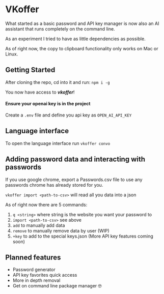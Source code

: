 # VKoffer
What started as a basic password and API key manager is now also an AI assistant that runs completely on the command line.

As an experiment I tried to have as little dependencies as possible.

As of right now, the copy to clipboard functionality only works on Mac or Linux.

## Getting Started
After cloning the repo, cd into it and run:
`npm i -g`

You now have access to ***vkoffer***!

#### Ensure your openai key is in the project
Create a `.env` file and define you api key as `OPEN_AI_API_KEY`

## Language interface
To open the language interface run `vkoffer convo`

## Adding password data and interacting with passwords
If you use google chrome, export a Passwords.csv file to use any passwords chrome has already stored for you.

`vkoffer import <path-to-csv>` will read all you data into a json

As of right now there are 5 commands:
1. `q <string>` where string is the website you want your password to
2. `import <path-to-csv>` see above
3. `add` to manually add data
4. `remove` to manually remove data by user (WIP)
5. `+key` to add to the special keys.json (More API key features coming soon)

 
## Planned features
* Password generator
* API key favorites quick access
* More in depth removal
* Get on command line package manager 🤓
